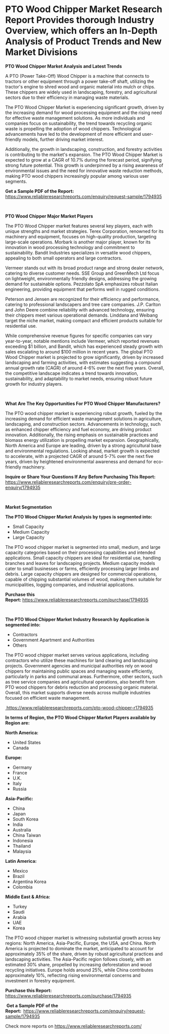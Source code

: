 <p><h1>PTO Wood Chipper Market Research Report Provides thorough Industry Overview, which offers an In-Depth Analysis of Product Trends and New Market Divisions</h1></p><p><strong>PTO Wood Chipper Market Analysis and Latest Trends</strong></p>
<p><p>A PTO (Power Take-Off) Wood Chipper is a machine that connects to tractors or other equipment through a power take-off shaft, utilizing the tractor's engine to shred wood and organic material into mulch or chips. These chippers are widely used in landscaping, forestry, and agricultural sectors due to their efficiency in managing waste materials.</p><p>The PTO Wood Chipper Market is experiencing significant growth, driven by the increasing demand for wood processing equipment and the rising need for effective waste management solutions. As more individuals and companies focus on sustainability, the trend towards recycling organic waste is propelling the adoption of wood chippers. Technological advancements have led to the development of more efficient and user-friendly models, further driving market interest.</p><p>Additionally, the growth in landscaping, construction, and forestry activities is contributing to the market's expansion. The PTO Wood Chipper Market is expected to grow at a CAGR of 10.7% during the forecast period, signifying strong future potential. This growth is underpinned by a rising awareness of environmental issues and the need for innovative waste reduction methods, making PTO wood chippers increasingly popular among various user segments.</p></p>
<p><strong>Get a Sample PDF of the Report:&nbsp;</strong> <a href="https://www.reliableresearchreports.com/enquiry/request-sample/1794935?utm_campaign=2104&utm_medium=2&utm_source=Github&utm_content=ia&utm_term=19022025&utm_id=pto-wood-chipper">https://www.reliableresearchreports.com/enquiry/request-sample/1794935</a></p>
<p>&nbsp;</p>
<p><strong>PTO Wood Chipper Major Market Players</strong></p>
<p><p>The PTO Wood Chipper market features several key players, each with unique strengths and market strategies. Terex Corporation, renowned for its machinery and equipment, focuses on high-quality production, targeting large-scale operations. Morbark is another major player, known for its innovation in wood processing technology and commitment to sustainability. Bandit Industries specializes in versatile wood chippers, appealing to both small operators and large contractors.</p><p>Vermeer stands out with its broad product range and strong dealer network, catering to diverse customer needs. SSE Group and GreenMech Ltd focus on lightweight, environmentally friendly designs, addressing the growing demand for sustainable options. Pezzolato SpA emphasizes robust Italian engineering, providing equipment that performs well in rugged conditions.</p><p>Peterson and Jensen are recognized for their efficiency and performance, catering to professional landscapers and tree care companies. J.P. Carlton and John Deere combine reliability with advanced technology, ensuring their chippers meet various operational demands. Linddana and Weibang target the niche market, making compact and efficient products suitable for residential use.</p><p>While comprehensive revenue figures for specific companies can vary year-to-year, notable mentions include Vermeer, which reported revenues exceeding $1 billion, and Bandit, which has experienced steady growth with sales escalating to around $100 million in recent years. The global PTO Wood Chipper market is projected to grow significantly, driven by increased landscaping and farming activities, with estimates suggesting a compound annual growth rate (CAGR) of around 4-6% over the next five years.  Overall, the competitive landscape indicates a trend towards innovation, sustainability, and adaptability to market needs, ensuring robust future growth for industry players.</p></p>
<p>&nbsp;</p>
<p><strong>What Are The Key Opportunities For PTO Wood Chipper Manufacturers?</strong></p>
<p><p>The PTO wood chipper market is experiencing robust growth, fueled by the increasing demand for efficient waste management solutions in agriculture, landscaping, and construction sectors. Advancements in technology, such as enhanced chipper efficiency and fuel economy, are driving product innovation. Additionally, the rising emphasis on sustainable practices and biomass energy utilization is propelling market expansion. Geographically, North America and Europe are leading, driven by a strong agricultural base and environmental regulations. Looking ahead, market growth is expected to accelerate, with a projected CAGR of around 5-7% over the next five years, driven by heightened environmental awareness and demand for eco-friendly machinery.</p></p>
<p><strong>Inquire or Share Your Questions If Any Before Purchasing This Report:</strong> <a href="https://www.reliableresearchreports.com/enquiry/pre-order-enquiry/1794935?utm_campaign=2104&utm_medium=2&utm_source=Github&utm_content=ia&utm_term=19022025&utm_id=pto-wood-chipper">https://www.reliableresearchreports.com/enquiry/pre-order-enquiry/1794935</a></p>
<p>&nbsp;</p>
<p><strong>Market Segmentation</strong></p>
<p><strong>The PTO Wood Chipper Market Analysis by types is segmented into:</strong></p>
<p><ul><li>Small Capacity</li><li>Medium Capacity</li><li>Large Capacity</li></ul></p>
<p><p>The PTO wood chipper market is segmented into small, medium, and large capacity categories based on their processing capabilities and intended applications. Small capacity chippers are ideal for residential use, handling branches and leaves for landscaping projects. Medium capacity models cater to small businesses or farms, efficiently processing larger limbs and debris. Large capacity chippers are designed for commercial operations, capable of chipping substantial volumes of wood, making them suitable for municipalities, logging companies, and industrial applications.</p></p>
<p><strong>Purchase this Report:&nbsp;</strong><a href="https://www.reliableresearchreports.com/purchase/1794935?utm_campaign=2104&utm_medium=2&utm_source=Github&utm_content=ia&utm_term=19022025&utm_id=pto-wood-chipper">https://www.reliableresearchreports.com/purchase/1794935</a></p>
<p>&nbsp;</p>
<p><strong>The PTO Wood Chipper Market Industry Research by Application is segmented into:</strong></p>
<p><ul><li>Contractors</li><li>Government Apartment and Authorities</li><li>Others</li></ul></p>
<p><p>The PTO wood chipper market serves various applications, including contractors who utilize these machines for land clearing and landscaping projects. Government agencies and municipal authorities rely on wood chippers for maintaining public spaces and managing waste efficiently, particularly in parks and communal areas. Furthermore, other sectors, such as tree service companies and agricultural operations, also benefit from PTO wood chippers for debris reduction and processing organic material. Overall, this market supports diverse needs across multiple industries focused on efficient waste management.</p></p>
<p><a href="https://www.reliableresearchreports.com/pto-wood-chipper-r1794935?utm_campaign=2104&utm_medium=2&utm_source=Github&utm_content=ia&utm_term=19022025&utm_id=pto-wood-chipper">&nbsp;https://www.reliableresearchreports.com/pto-wood-chipper-r1794935</a></p>
<p><strong>In terms of Region, the PTO Wood Chipper Market Players available by Region are:</strong></p>
<p>
    <p> <strong> North America: </strong>
        <ul>
            <li>United States</li>
            <li>Canada</li>
        </ul>
        </p> 
    <p> <strong> Europe: </strong>
        <ul>
            <li>Germany</li>
            <li>France</li>
            <li>U.K.</li>
            <li>Italy</li>
            <li>Russia</li>
        </ul>
        </p> 
    <p> <strong> Asia-Pacific: </strong>
        <ul>
            <li>China</li>
            <li>Japan</li>
            <li>South Korea</li>
            <li>India</li>
            <li>Australia</li>
            <li>China Taiwan</li>
            <li>Indonesia</li>
            <li>Thailand</li>
            <li>Malaysia</li>
        </ul>
        </p> 
    <p> <strong> Latin America: </strong>
        <ul>
            <li>Mexico</li>
            <li>Brazil</li>
            <li>Argentina Korea</li>
            <li>Colombia</li>
        </ul>
        </p> 
    <p> <strong> Middle East & Africa: </strong>
        <ul>
            <li>Turkey</li>
            <li>Saudi</li>
            <li>Arabia</li>
            <li>UAE</li>
            <li>Korea</li>
        </ul>
    </p>
    </p>
<p><p>The PTO wood chipper market is witnessing substantial growth across key regions: North America, Asia-Pacific, Europe, the USA, and China. North America is projected to dominate the market, anticipated to account for approximately 35% of the share, driven by robust agricultural practices and landscaping activities. The Asia-Pacific region follows closely, with an estimated 30% share, propelled by increasing deforestation and wood recycling initiatives. Europe holds around 25%, while China contributes approximately 10%, reflecting rising environmental concerns and investment in forestry equipment.</p></p>
<p><strong>Purchase this Report: </strong><a href="https://www.reliableresearchreports.com/purchase/1794935?utm_campaign=2104&utm_medium=2&utm_source=Github&utm_content=ia&utm_term=19022025&utm_id=pto-wood-chipper">https://www.reliableresearchreports.com/purchase/1794935</a></p>
<p>&nbsp;<strong>Get a Sample PDF of the Report:&nbsp;&nbsp;</strong><a href="https://www.reliableresearchreports.com/enquiry/request-sample/1794935?utm_campaign=2104&utm_medium=2&utm_source=Github&utm_content=ia&utm_term=19022025&utm_id=pto-wood-chipper">https://www.reliableresearchreports.com/enquiry/request-sample/1794935</a></p>
<p><strong></strong></p>
<p>Check more reports on <a href="https://www.reliableresearchreports.com/?utm_campaign=2104&utm_medium=2&utm_source=Github&utm_content=ia&utm_term=19022025&utm_id=pto-wood-chipper">https://www.reliableresearchreports.com/</a></p>